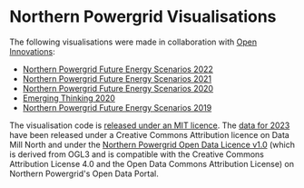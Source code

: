 # Northern Powergrid Visualisations

The following visualisations were made in collaboration with [Open Innovations](https://open-innovations.org/):

* [Northern Powergrid Future Energy Scenarios 2022](https://odileeds.github.io/northern-powergrid/2022-DFES/)
* [Northern Powergrid Future Energy Scenarios 2021](https://odileeds.github.io/northern-powergrid/2021-DFES/)
* [Northern Powergrid Future Energy Scenarios 2020](https://odileeds.github.io/northern-powergrid/2020-DFES/)
* [Emerging Thinking 2020](https://odileeds.github.io/northern-powergrid/2020-emerging-thinking/)
* [Northern Powergrid Future Energy Scenarios 2019](https://odileeds.github.io/northern-powergrid/2019-DFES/)

The visualisation code is [released under an MIT licence](LICENSE). The [data for 2023](https://datamillnorth.org/dataset/2j7lm/northern-powergrid-dfes-2023) have been released under a Creative Commons Attribution licence on Data Mill North and under the [Northern Powergrid Open Data Licence v1.0](https://northernpowergrid.opendatasoft.com/explore/dataset/northern-powergrid-dfes/information/?disjunctive.licence_area&disjunctive.scenario_name&disjunctive.output_parameter&disjunctive.substation_name) (which is derived from OGL3 and is compatible with the Creative Commons Attribution License 4.0 and the Open Data Commons Attribution License) on Northern Powergrid's Open Data Portal.
